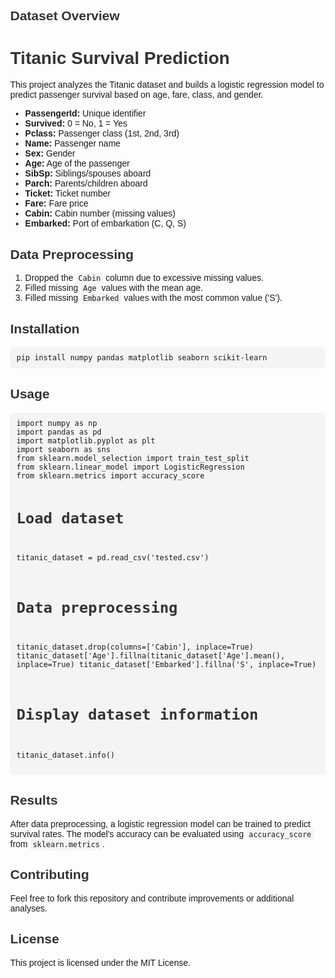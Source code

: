 <!DOCTYPE html>
<html lang="en">
<head>
    <meta charset="UTF-8">
    <meta name="viewport" content="width=device-width, initial-scale=1.0">
    <title>Titanic Survival Prediction</title>
    <style>
        body { font-family: Arial, sans-serif; margin: 40px; }
        h1, h2, h3 { color: #333; }
        code { background-color: #f4f4f4; padding: 2px 4px; border-radius: 4px; }
        pre { background-color: #f4f4f4; padding: 10px; border-radius: 5px; }
    </style>
</head>
<body>
       
<h2>Dataset Overview</h2>
 <h1>Titanic Survival Prediction</h1>
    <p>This project analyzes the Titanic dataset and builds a logistic regression model to predict passenger survival based on age, fare, class, and gender.</p>

<ul>
        <li><strong>PassengerId:</strong> Unique identifier</li>
        <li><strong>Survived:</strong> 0 = No, 1 = Yes</li>
        <li><strong>Pclass:</strong> Passenger class (1st, 2nd, 3rd)</li>
        <li><strong>Name:</strong> Passenger name</li>
        <li><strong>Sex:</strong> Gender</li>
        <li><strong>Age:</strong> Age of the passenger</li>
        <li><strong>SibSp:</strong> Siblings/spouses aboard</li>
        <li><strong>Parch:</strong> Parents/children aboard</li>
        <li><strong>Ticket:</strong> Ticket number</li>
        <li><strong>Fare:</strong> Fare price</li>
        <li><strong>Cabin:</strong> Cabin number (missing values)</li>
        <li><strong>Embarked:</strong> Port of embarkation (C, Q, S)</li>
    </ul>
    
<h2>Data Preprocessing</h2>
    <ol>
        <li>Dropped the <code>Cabin</code> column due to excessive missing values.</li>
        <li>Filled missing <code>Age</code> values with the mean age.</li>
        <li>Filled missing <code>Embarked</code> values with the most common value ('S').</li>
    </ol>
    
<h2>Installation</h2>
    <pre><code>pip install numpy pandas matplotlib seaborn scikit-learn</code></pre>
    
<h2>Usage</h2>
    <pre><code>import numpy as np
import pandas as pd
import matplotlib.pyplot as plt
import seaborn as sns
from sklearn.model_selection import train_test_split
from sklearn.linear_model import LogisticRegression
from sklearn.metrics import accuracy_score

# Load dataset
titanic_dataset = pd.read_csv('tested.csv')

# Data preprocessing
titanic_dataset.drop(columns=['Cabin'], inplace=True)
titanic_dataset['Age'].fillna(titanic_dataset['Age'].mean(), inplace=True)
titanic_dataset['Embarked'].fillna('S', inplace=True)

# Display dataset information
titanic_dataset.info()</code></pre>
    
<h2>Results</h2>
    <p>After data preprocessing, a logistic regression model can be trained to predict survival rates. The model's accuracy can be evaluated using <code>accuracy_score</code> from <code>sklearn.metrics</code>.</p>
    
<h2>Contributing</h2>
    <p>Feel free to fork this repository and contribute improvements or additional analyses.</p>
    
<h2>License</h2>
    <p>This project is licensed under the MIT License.</p>
</body>
</html>
